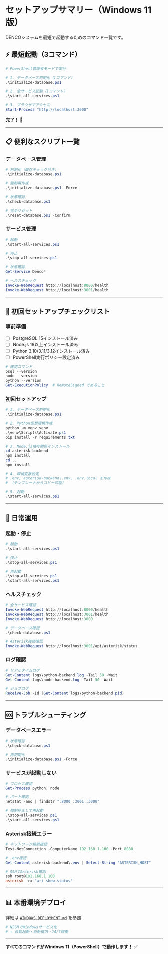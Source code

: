 # セットアップサマリー（Windows 11版）

DENCOシステムを最短で起動するためのコマンド一覧です。

## ⚡ 最短起動（3コマンド）

```powershell
# PowerShell管理者モードで実行

# 1. データベース初期化（1コマンド）
.\initialize-database.ps1

# 2. 全サービス起動（1コマンド）
.\start-all-services.ps1

# 3. ブラウザでアクセス
Start-Process "http://localhost:3000"
```

**完了！** 🎉

---

## 📋 便利なスクリプト一覧

### データベース管理

```powershell
# 初期化（既存チェック付き）
.\initialize-database.ps1

# 強制再作成
.\initialize-database.ps1 -Force

# 状態確認
.\check-database.ps1

# 完全リセット
.\reset-database.ps1 -Confirm
```

### サービス管理

```powershell
# 起動
.\start-all-services.ps1

# 停止
.\stop-all-services.ps1

# 状態確認
Get-Service Denco*

# ヘルスチェック
Invoke-WebRequest http://localhost:8000/health
Invoke-WebRequest http://localhost:3001/health
```

---

## 🔧 初回セットアップチェックリスト

### 事前準備

- [ ] PostgreSQL 15インストール済み
- [ ] Node.js 18以上インストール済み
- [ ] Python 3.10/3.11/3.12インストール済み
- [ ] PowerShell実行ポリシー設定済み

```powershell
# 確認コマンド
psql --version
node --version
python --version
Get-ExecutionPolicy  # RemoteSigned であること
```

### 初回セットアップ

```powershell
# 1. データベース初期化
.\initialize-database.ps1

# 2. Python仮想環境作成
python -m venv venv
.\venv\Scripts\Activate.ps1
pip install -r requirements.txt

# 3. Node.js依存関係インストール
cd asterisk-backend
npm install
cd ..
npm install

# 4. 環境変数設定
# .env, asterisk-backend\.env, .env.local を作成
# （テンプレートからコピー可能）

# 5. 起動
.\start-all-services.ps1
```

---

## 🎯 日常運用

### 起動・停止

```powershell
# 起動
.\start-all-services.ps1

# 停止
.\stop-all-services.ps1

# 再起動
.\stop-all-services.ps1
.\start-all-services.ps1
```

### ヘルスチェック

```powershell
# 全サービス確認
Invoke-WebRequest http://localhost:8000/health
Invoke-WebRequest http://localhost:3001/health
Invoke-WebRequest http://localhost:3000

# データベース確認
.\check-database.ps1

# Asterisk接続確認
Invoke-WebRequest http://localhost:3001/api/asterisk/status
```

### ログ確認

```powershell
# リアルタイムログ
Get-Content logs\python-backend.log -Tail 50 -Wait
Get-Content logs\node-backend.log -Tail 50 -Wait

# ジョブログ
Receive-Job -Id (Get-Content logs\python-backend.pid)
```

---

## 🆘 トラブルシューティング

### データベースエラー

```powershell
# 状態確認
.\check-database.ps1

# 再初期化
.\initialize-database.ps1 -Force
```

### サービスが起動しない

```powershell
# プロセス確認
Get-Process python, node

# ポート確認
netstat -ano | findstr ":8000 :3001 :3000"

# 強制停止して再起動
.\stop-all-services.ps1
.\start-all-services.ps1
```

### Asterisk接続エラー

```powershell
# ネットワーク接続確認
Test-NetConnection -ComputerName 192.168.1.100 -Port 8088

# .env確認
Get-Content asterisk-backend\.env | Select-String "ASTERISK_HOST"

# SSHでAsterisk確認
ssh root@192.168.1.100
asterisk -rx "ari show status"
```

---

## 📊 本番環境デプロイ

詳細は [`WINDOWS_DEPLOYMENT.md`](WINDOWS_DEPLOYMENT.md) を参照

```powershell
# NSSMでWindowsサービス化
# → 自動起動・自動復旧・24/7稼働
```

---

**すべてのコマンドがWindows 11（PowerShell）で動作します！** ✅

